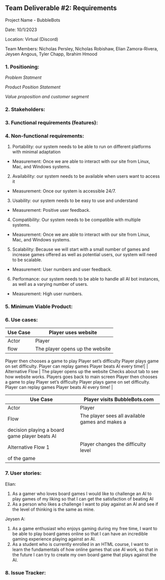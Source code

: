## Team Deliverable #2: Requirements

Project Name - BubbleBots

Date: 10/1/2023

Location: Virtual (Discord)

Team Members: Nicholas Persley, Nicholas Robishaw, Elian Zamora-Rivera, Jeysen Angous, Tyler Chapp, Ibrahim Hmood

### 1. Positioning:
_Problem Statment_

_Product Position Statement_

_Value proposition and customer segment_


### 2. Stakeholders:


### 3. Functional requirements (features):


### 4. Non-functional requirements:
1. Portability: our system needs to be able to run on different platforms with minimal adaptation

- Measurement: Once we are able to interact with our site from Linux, Mac, and Windows systems.

2. Availability: our system needs to be available when users want to access it

- Measurement: Once our system is accessible 24/7.

3.  Usability: our system needs to be easy to use and understand

- Measurement: Positive user feedback. 

4. Compatibility: Our system needs to be compatible with multiple systems.

- Measurement:  Once we are able to interact with our site from Linux, Mac, and Windows systems.

5. Scalability: Because we will start with a small number of games and increase games offered as well as potential users, our system will need to be scalable.

- Measurement: User numbers and user feedback.

6. Performance: our system needs to be able to handle all AI bot instances, as well as a varying number of users.
 
- Measurement: High user numbers.

### 5. Minimum Viable Product:


### 6. Use cases:
| Use Case | Player uses website |
| --- | --- |
| Actor | Player |
| flow | The player opens up the website
Player then chooses a game to play
Player set’s difficulty
Player plays game on set difficulty. 
Player can replay games
Player beats AI every time!|
| Alternative Flow | The player opens up the website
Checks about tab to see how website works. 
Players goes back to main screen
Player then chooses a game to play
Player set’s difficulty
Player plays game on set difficulty. 
Player can replay games
Player beats AI every time! |


| Use Case  | Player visits BubbleBots.com |
| --- | --- |
| Actor         | Player  |
| Flow          | The player sees all available games and makes a 
                decision playing a board game player beats AI |
| Alternative Flow 1 | Player changes the difficulty level 
                           of the game |
         
### 7. User stories:
Elian: 
1. As a gamer who loves board games I would like to challenge an AI to play games of my liking so that I can get the satisfaction of       beating AI 
2. As a person who likes a challenge I want to play against an AI and see if the level of thinking is the same as mine.

Jeysen A:
1. As a game enthusiast who enjoys gaming during my free time, I want to be able to play board games online so that I can have an incredible gaming experience playing against an AI.
2. As a student who is currently enrolled in an HTML course, I want to learn the fundamentals of how online games that use AI work, so that in the future I can try to create my own board game that plays against the AI.



### 8. Issue Tracker:
